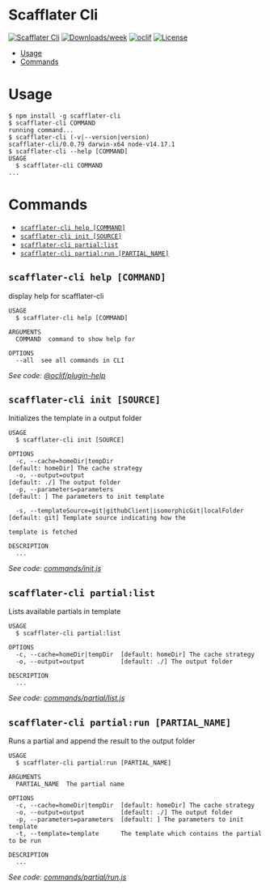 Scafflater Cli
=======

[![Scafflater Cli](https://img.shields.io/badge/dynamic/json?color=green&label=scafflater-cli&query=%24.collected.metadata.version&url=https%3A%2F%2Fapi.npms.io%2Fv2%2Fpackage%2Fscafflater-cli)](https://npmjs.org/package/scafflater-cli)
[![Downloads/week](https://img.shields.io/npm/dw/scafflater-cli.svg)](https://npmjs.org/package/scafflater-cli)
[![oclif](https://img.shields.io/badge/cli-oclif-brightgreen.svg)](https://oclif.io)
[![License](https://img.shields.io/npm/l/scafflater-cli.svg)](https://github.com/chicoribas/scafflater-cli/blob/main/package.json)

<!-- toc -->
* [Usage](#usage)
* [Commands](#commands)
<!-- tocstop -->
# Usage
<!-- usage -->
```sh-session
$ npm install -g scafflater-cli
$ scafflater-cli COMMAND
running command...
$ scafflater-cli (-v|--version|version)
scafflater-cli/0.0.79 darwin-x64 node-v14.17.1
$ scafflater-cli --help [COMMAND]
USAGE
  $ scafflater-cli COMMAND
...
```
<!-- usagestop -->
# Commands
<!-- commands -->
* [`scafflater-cli help [COMMAND]`](#scafflater-cli-help-command)
* [`scafflater-cli init [SOURCE]`](#scafflater-cli-init-source)
* [`scafflater-cli partial:list`](#scafflater-cli-partiallist)
* [`scafflater-cli partial:run [PARTIAL_NAME]`](#scafflater-cli-partialrun-partial_name)

## `scafflater-cli help [COMMAND]`

display help for scafflater-cli

```
USAGE
  $ scafflater-cli help [COMMAND]

ARGUMENTS
  COMMAND  command to show help for

OPTIONS
  --all  see all commands in CLI
```

_See code: [@oclif/plugin-help](https://github.com/oclif/plugin-help/blob/v3.2.3/src/commands/help.ts)_

## `scafflater-cli init [SOURCE]`

Initializes the template in a output folder

```
USAGE
  $ scafflater-cli init [SOURCE]

OPTIONS
  -c, --cache=homeDir|tempDir                                      [default: homeDir] The cache strategy
  -o, --output=output                                              [default: ./] The output folder
  -p, --parameters=parameters                                      [default: ] The parameters to init template

  -s, --templateSource=git|githubClient|isomorphicGit|localFolder  [default: git] Template source indicating how the
                                                                   template is fetched

DESCRIPTION
  ...
```

_See code: [commands/init.js](https://github.com/chicoribas/scafflater/blob/v0.0.79/commands/init.js)_

## `scafflater-cli partial:list`

Lists available partials in template

```
USAGE
  $ scafflater-cli partial:list

OPTIONS
  -c, --cache=homeDir|tempDir  [default: homeDir] The cache strategy
  -o, --output=output          [default: ./] The output folder

DESCRIPTION
  ...
```

_See code: [commands/partial/list.js](https://github.com/chicoribas/scafflater/blob/v0.0.79/commands/partial/list.js)_

## `scafflater-cli partial:run [PARTIAL_NAME]`

Runs a partial and append the result to the output folder

```
USAGE
  $ scafflater-cli partial:run [PARTIAL_NAME]

ARGUMENTS
  PARTIAL_NAME  The partial name

OPTIONS
  -c, --cache=homeDir|tempDir  [default: homeDir] The cache strategy
  -o, --output=output          [default: ./] The output folder
  -p, --parameters=parameters  [default: ] The parameters to init template
  -t, --template=template      The template which contains the partial to be run

DESCRIPTION
  ...
```

_See code: [commands/partial/run.js](https://github.com/chicoribas/scafflater/blob/v0.0.79/commands/partial/run.js)_
<!-- commandsstop -->
